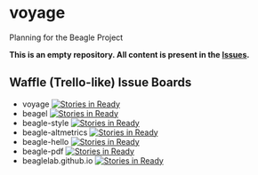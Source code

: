# voyage

Planning for the Beagle Project

**This is an empty repository. All content is present in the [Issues](https://github.com/BeagleLab/voyage/issues).**

## Waffle (Trello-like) Issue Boards

- voyage [![Stories in Ready](https://badge.waffle.io/beaglelab/voyage.svg?label=ready&title=Ready)](http://waffle.io/beaglelab/voyage)
- beagel [![Stories in Ready](https://badge.waffle.io/beaglelab/beagle.svg?label=ready&title=Ready)](http://waffle.io/beaglelab/beagle)
- beagle-style [![Stories in Ready](https://badge.waffle.io/beaglelab/beagle-style.svg?label=ready&title=Ready)](http://waffle.io/beaglelab/beagle-style)
- beagle-altmetrics [![Stories in Ready](https://badge.waffle.io/beaglelab/beagle-altmetrics.svg?label=ready&title=Ready)](http://waffle.io/beaglelab/beagle-altmetrics)
- beagle-hello [![Stories in Ready](https://badge.waffle.io/beaglelab/beagle-hello.svg?label=ready&title=Ready)](http://waffle.io/beaglelab/beagle-hello)
- beagle-pdf [![Stories in Ready](https://badge.waffle.io/beaglelab/beagle-pdf.svg?label=ready&title=Ready)](http://waffle.io/beaglelab/beagle-pdf)
- beaglelab.github.io [![Stories in Ready](https://badge.waffle.io/beaglelab/beaglelab.github.io.svg?label=ready&title=Ready)](http://waffle.io/beaglelab/beaglelab.github.io)
